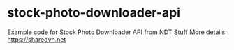 # stock-photo-downloader-api
Example code for Stock Photo Downloader API from NDT Stuff
More details: https://sharedvn.net
